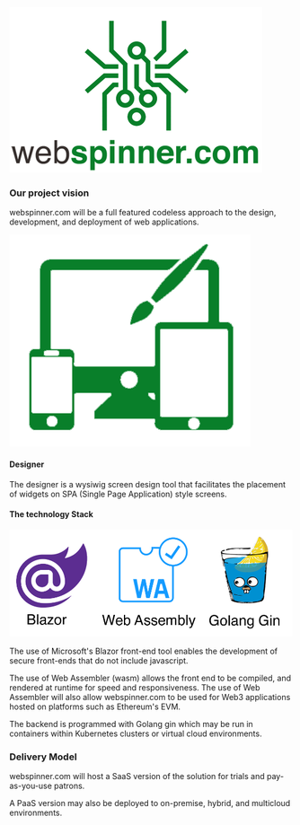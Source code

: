 ![webspinner.com](/images/webspinner-logo-small.png)

### Our project vision

webspinner.com will be a full featured codeless approach to the design, development, and deployment of web applications.

![webspinner.com](/images/designer.png)

#### Designer

The designer is a wysiwig screen design tool that facilitates the placement of widgets on SPA (Single Page Application) style screens.

#### The technology Stack

![webspinner.com](/images/techbanner.png)

The use of Microsoft's Blazor front-end tool enables the development of secure front-ends that do not include javascript.

The use of Web Assembler (wasm) allows the front end to be compiled, and rendered at runtime for speed and responsiveness.
The use of Web Assembler will also allow webspinner.com to be used for Web3 applications hosted on platforms such as Ethereum's EVM.

The backend is programmed with Golang gin which may be run in containers within Kubernetes clusters or virtual cloud environments.

### Delivery Model

webspinner.com will host a SaaS version of the solution for trials and pay-as-you-use patrons. 

A PaaS version may also be deployed to on-premise, hybrid, and multicloud environments.
